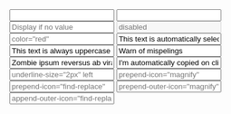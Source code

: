 <Input label="I am a label" />
<Input v-model="twoWayBinding" :label="twoWayBinding" />
<Input
  label='placeholder="Display if no value"'
  placeholder="Display if no value"
/>
<Input placeholder="disabled" disabled />
<Input placeholder='color="red"' color="red" flat />
<Input 
  value="This text is automatically selected on focus" 
  label="auto-select" 
  auto-select 
/>
<Input value="This text is always uppercase" label="uppercase" uppercase />
<Input value="Warn of mispelings" label='spellcheck="true"' spellcheck="true" />
<Input
  label="truncate" truncate 
  value="Zombie ipsum reversus ab viral inferno, nam rick grimes malum cerebro. De carne lumbering animata corpora quaeritis. Summus brains sit​​, morbo vel maleficia? De apocalypsi gorger omero undead survivor dictum mauris."
/>
<Input
  label="copy-content" copy-content 
  value="I'm automatically copied on click"
/>
<Input
  placeholder='underline-size="2px" left'
  underline-size="2px"
  flat
  left
/>
<Input
  filled
  prepend-icon="magnify"
  placeholder='prepend-icon="magnify"'
/>
<Input
  filled
  append-icon="find-replace"
  placeholder='prepend-icon="find-replace"'
/>
<Input
  filled
  prepend-outer-icon="magnify"
  placeholder='prepend-outer-icon="magnify"'
/>
<Input
  filled
  append-outer-icon="find-replace"
  placeholder='append-outer-icon="find-replace"'
/>